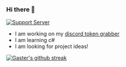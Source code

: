 ### Hi there 👋   
[![Support Server](https://img.shields.io/discord/1187499640879333457.svg?label=Discord&logo=Discord&colorB=7289da&style=for-the-badge)](https://discord.gg/XqUZw3ArAp)

- I am working on my [discord token grabber](https://github.com/gastersaurus/C-Discord-Token-Logger-Grabber)
- I am learning c#
- I am looking for project ideas!

[![Gaster's github streak](https://github-readme-streak-stats.herokuapp.com/?user=gastersaurus&theme=blue-green)](https://github.com/gastersaurus/github-readme-streak-stats)
